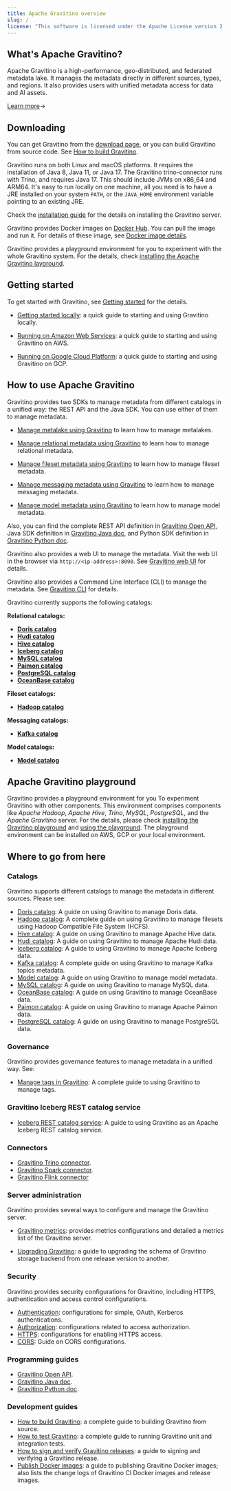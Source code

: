```yaml
---
title: Apache Gravitino overview
slug: /
license: "This software is licensed under the Apache License version 2."
---
```


## What's Apache Gravitino?

Apache Gravitino is a high-performance, geo-distributed, and federated metadata lake.
It manages the metadata directly in different sources, types, and regions.
It also provides users with unified metadata access for data and AI assets.

[Learn more](./overview.md)&rarr;

## Downloading

You can get Gravitino from the [download page](https://gravitino.apache.org/downloads),
or you can build Gravitino from source code.
See [How to build Gravitino](./develop/how-to-build.md).

Gravitino runs on both Linux and macOS platforms.
It requires the installation of Java 8, Java 11, or Java 17.
The Gravitino trino-connector runs with Trino, and requires Java 17.
This should include JVMs on x86_64 and ARM64.
It's easy to run locally on one machine, all you need is
to have a JRE installed on your system `PATH`,
or the `JAVA_HOME` environment variable pointing to an existing JRE.

Check the [installation guide](./install/install.md)
for the details on installing the Gravitino server.

Gravitino provides Docker images on [Docker Hub](https://hub.docker.com/u/apache).
You can pull the image and run it.
For details of these image, see [Docker image details](./develop/docker-image-details.md).

Gravitino provides a playground environment for you to experiment with the whole Gravitino system.
For the details, check [installing the Apache Gravitino layground](./playground/install.md).

## Getting started

To get started with Gravitino, see [Getting started](./getting-started/index.md) for the details.

* [Getting started locally](./getting-started/index.md#local):
  a quick guide to starting and using Gravitino locally.

* [Running on Amazon Web Services](./getting-started/index.md#aws):
  a quick guide to starting and using Gravitino on AWS.

* [Running on Google Cloud Platform](./getting-started/index.md#gcp):
  a quick guide to starting and using Gravitino on GCP.

## How to use Apache Gravitino

Gravitino provides two SDKs to manage metadata from different catalogs in a unified way:
the REST API and the Java SDK. You can use either of them to manage metadata.

* [Manage metalake using Gravitino](./admin/metalake.md) to learn how to manage metalakes.

* [Manage relational metadata using Gravitino](./metadata/relational.md)
  to learn how to manage relational metadata.

* [Manage fileset metadata using Gravitino](./metadata/fileset.md) to learn
  how to manage fileset metadata.

* [Manage messaging metadata using Gravitino](./metadata/messaging.md) to learn how to manage
  messaging metadata.

* [Manage model metadata using Gravitino](./metadata/model.md) to learn how to manage
  model metadata.

Also, you can find the complete REST API definition in [Gravitino Open API](./api/rest/gravitino-rest-api),
Java SDK definition in [Gravitino Java doc](pathname:///docs/0.9.0-incubating-SNAPSHOT/api/java/index.html),
and Python SDK definition in [Gravitino Python doc](pathname:///docs/0.9.0-incubating-SNAPSHOT/api/python/index.html).

Gravitino also provides a web UI to manage the metadata.
Visit the web UI in the browser via `http://<ip-address>:8090`.
See [Gravitino web UI](./client/webui.md) for details.

Gravitino also provides a Command Line Interface (CLI) to manage the metadata.
See [Gravitino CLI](./client/cli.md) for details.

Gravitino currently supports the following catalogs:

**Relational catalogs:**

* [**Doris catalog**](./catalogs/relational/jdbc/doris.md)
* [**Hudi catalog**](./catalogs/relational/lakehouse/hudi.md)
* [**Hive catalog**](./catalogs/relational/hive/index.md)
* [**Iceberg catalog**](./catalogs/relational/lakehouse/iceberg.md)
* [**MySQL catalog**](./catalogs/relational/jdbc/mysql.md)
* [**Paimon catalog**](./catalogs/relational/lakehouse/paimon.md)
* [**PostgreSQL catalog**](./catalogs/relational/jdbc/postgresql.md)
* [**OceanBase catalog**](./catalogs/relational/jdbc/oceanbase.md)

**Fileset catalogs:**

* [**Hadoop catalog**](./catalogs/fileset/hadoop/index.md)

**Messaging catalogs:**

* [**Kafka catalog**](./catalogs/messaging/kafka/index.md)

**Model catalogs:**

* [**Model catalog**](./catalogs/model/index.md)

## Apache Gravitino playground

Gravitino provides a playground environment for you To experiment Gravitino with other components.
This environment comprises components like *Apache Hadoop*, *Apache Hive*, *Trino*, *MySQL*, *PostgreSQL*,
and the *Apache Gravitino* server.
For the details, please check [installing the Gravitino playground](./playground/install.md)
and [using the playground](./playground/using-the-playground.md).
The playground environment can be installed on AWS, GCP or your local environment.

## Where to go from here

### Catalogs

Gravitino supports different catalogs to manage the metadata in different sources. Please see:

* [Doris catalog](./catalogs/relational/jdbc/doris.md):
  A guide on using Gravitino to manage Doris data.
* [Hadoop catalog](./catalogs/fileset/hadoop/index.md):
  A complete guide on using Gravitino to manage filesets using Hadoop Compatible File System (HCFS).
* [Hive catalog](./catalogs/relational/hive/index.md):
  A guide on using Gravitino to manage Apache Hive data.
* [Hudi catalog](./catalogs/relational/lakehouse/hudi.md):
  A guide on using Gravitino to manage Apache Hudi data.
* [Iceberg catalog](./catalogs/relational/lakehouse/iceberg.md):
  A guide to using Gravitino to manage Apache Iceberg data.
* [Kafka catalog](./catalogs/messaging/kafka/index.md):
  A complete guide on using Gravitino to manage Kafka topics metadata.
* [Model catalog](./catalogs/model/index.md):
  A guide on using Gravitino to manage model metadata.
* [MySQL catalog](./catalogs/relational/jdbc/mysql.md):
  A guide on using Gravitino to manage MySQL data.
* [OceanBase catalog](./catalogs/relational/jdbc/oceanbase.md):
  A guide on using Gravitino to manage OceanBase data.
* [Paimon catalog](./catalogs/relational/lakehouse/paimon.md):
  A guide on using Gravitino to manage Apache Paimon data.
* [PostgreSQL catalog](./catalogs/relational/jdbc/postgresql.md):
  A guide on using Gravitino to manage PostgreSQL data.

### Governance

Gravitino provides governance features to manage metadata in a unified way. See:

* [Manage tags in Gravitino](./metadata/tags.md):
  A complete guide to using Gravitino to manage tags.

### Gravitino Iceberg REST catalog service

* [Iceberg REST catalog service](./admin/iceberg-server.md):
  A guide to using Gravitino as an Apache Iceberg REST catalog service.

### Connectors

- [Gravitino Trino connector](./connectors/trino/index.md).
- [Gravitino Spark connector](./connectors/spark/index.md).
- [Gravitino Flink connector](./connectors/flink/index.md)

### Server administration

Gravitino provides several ways to configure and manage the Gravitino server.

* [Gravitino metrics](./admin/metrics.md): provides metrics configurations and detailed a metrics list
  of the Gravitino server.

* [Upgrading Gravitino](./admin/upgrade.md): a guide to upgrading the schema of Gravitino storage backend
  from one release version to another.

### Security

Gravitino provides security configurations for Gravitino,
including HTTPS, authentication and access control configurations.

* [Authentication](./security/authentication.md): configurations for simple, OAuth, Kerberos authentications.
* [Authorization](./security/authorization.md): configurations related to access authorization.
* [HTTPS](./security/https.md): configurations for enabling HTTPS access.
* [CORS](./security/cors.md): Guide on CORS configurations.

### Programming guides

* [Gravitino Open API](./api/rest/gravitino-rest-api).
* [Gravitino Java doc](pathname:///docs/0.9.0-incubating-SNAPSHOT/api/java/index.html).
* [Gravitino Python doc](pathname:///docs/0.9.0-incubating-SNAPSHOT/api/python/index.html).

### Development guides

* [How to build Gravitino](./develop/how-to-build.md): a complete guide to building Gravitino from source.
* [How to test Gravitino](./develop/testing.md): a complete guide to running Gravitino unit and integration tests.
* [How to sign and verify Gravitino releases](./develop/release-signing.md): a guide to signing and verifying
  a Gravitino release.
* [Publish Docker images](./develop/publish-docker-images.md): a guide to publishing Gravitino Docker images;
  also lists the change logs of Gravitino CI Docker images and release images.

<img src="https://analytics.apache.org/matomo.php?idsite=62&rec=1&bots=1&action_name=Overview" alt="" />
